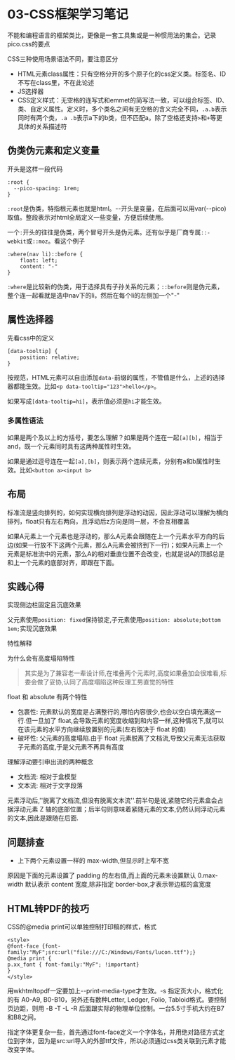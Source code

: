 # 03-CSS框架学习笔记

不能和编程语言的框架类比，更像是一套工具集或是一种惯用法的集合。记录pico.css的要点

CSS三种使用场景语法不同，要注意区分

* HTML元素class属性：只有空格分开的多个原子化的css定义类。标签名、ID不写在class里，不在此论述
* JS选择器
* CSS定义样式：无空格的连写式和emmet的简写法一致，可以组合标签、ID、类、自定义属性。定义时，多个类名之间有无空格的含义完全不同，`.a.b`表示同时有两个类，`.a .b`表示a下的b类，但不匹配a。除了空格还支持`>`和`+`等更具体的关系描述符

## 伪类伪元素和定义变量

开头是这样一段代码

```
:root {
  --pico-spacing: 1rem;
}
```

`:root`是伪类，特指根元素也就是html。--开头是变量，在后面可以用var(--pico)取值。整段表示对html全局定义一些变量，方便后续使用。

一个`:`开头的往往是伪类，两个冒号开头是伪元素。还有似乎是厂商专属`::-webkit`或`::moz`。看这个例子

```
:where(nav li)::before {
    float: left;
    content: "-"
}
```

`:where`是比较新的伪类，用于选择具有子孙关系的元素；`::before`则是伪元素，整个连一起看就是选中nav下的li，然后在每个li的左侧加一个"-"

## 属性选择器

先看css中的定义

```
[data-tooltip] {
    position: relative;
}
```

按规范，HTML元素可以自由添加`data-`前缀的属性，不管值是什么，上述的选择器都能生效。比如`<p data-tooltip="123">hello</p>`。

如果写成`[data-tooltip=hi]`，表示值必须是`hi`才能生效。

### 多属性语法

如果是两个及以上的方括号，要怎么理解？如果是两个连在一起`[a][b]`，相当于and，既一个元素同时具有这两种属性时生效。

如果是通过逗号连在一起`[a],[b]`，则表示两个连续元素，分别有a和b属性时生效。比如`<button a><input b>`

## 布局

标准流是竖向排列的，如何实现横向排列是浮动的动因，因此浮动可以理解为横向排列，float只有左右两向，且浮动后z方向是同一层，不会互相覆盖

如果A元素上一个元素也是浮动的，那么A元素会跟随在上一个元素水平方向的后边(如果一行放不下这两个元素，那么A元素会被挤到下一行)；如果A元素上一个元素是标准流中的元素，那么A的相对垂直位置不会改变，也就是说A的顶部总是和上一个元素的底部对齐，即跟在下面。

## 实践心得

实现侧边栏固定且沉底效果

父元素使用`position: fixed`保持锁定,子元素使用`position: absolute;bottom 1em;`实现沉底效果

特性解释

为什么会有高度塌陷特性

> 其实是为了兼容老一辈设计师,在堆叠两个元素时,高度如果叠加会很难看,标委会做了妥协,认同了高度塌陷这种反理工男直觉的特性

float 和 absolute 有两个特性

* 包裹性: 元素默认的宽度是占满整行的,哪怕内容很少,也会以空白填充满这一行.但一旦加了 float,会导致元素的宽度收缩到和内容一样,这种情况下,就可以在该元素的水平方向继续放置别的元素(左右取决于 float 的值)
* 破坏性: 父元素的高度塌陷.由于 float 元素脱离了文档流,导致父元素无法获取子元素的高度,于是父元素不再具有高度

理解浮动要引申出流的两种概念

* 文档流: 相对于盒模型
* 文本流: 相对于文字段落

元素浮动后,''脱离了文档流,但没有脱离文本流''.前半句是说,紧随它的元素盒会占据浮动元素 Z 轴的底部位置；后半句则意味着紧随元素的文本,仍然认同浮动元素的文本,因此是跟随在后面.

## 问题排查

* 上下两个元素设置一样的 max-width,但显示时上窄不宽

原因是下面的元素设置了 padding 的左右值,而上面的元素未设置默认 0.max-width 默认表示 content 宽度,除非指定 border-box,才表示带边框的盒宽度

## HTML转PDF的技巧

CSS的@media print可以单独控制打印稿的样式，格式

```
<style>
@font-face {font-family:"MyF";src:url("file:///C:/Windows/Fonts/lucon.ttf");}
@media print {
p.xx_font { font-family:"MyF"; !important}
}
</style>
```

用wkhtmltopdf一定要加上--print-media-type才生效。-s 指定页大小，格式化的有 A0-A9, B0-B10，另外还有数种Letter, Ledger, Folio, Tabloid格式。要控制页边距，则用 -B -T -L -R 后面跟实际的物理单位控制。一台5.5寸手机大约在B7和B8之间。

指定字体更复杂一些，首先通过font-face定义一个字体名，并用绝对路径方式定位到字体，因为是src:url导入的外部ttf文件，所以必须通过css类关联到元素才能改变字体。

